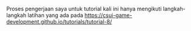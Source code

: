 Proses pengerjaan saya untuk tutorial kali ini hanya mengikuti langkah-langkah latihan yang ada pada https://csui-game-development.github.io/tutorials/tutorial-8/
